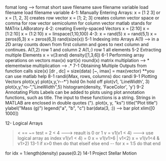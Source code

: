 fomat long -->
format short
save filename
save filename variable
load filename
load filename variable
4-1:
Manually Entering Arrays:
x = [1 2 3] or x = [1, 2, 3] creates row vector
x = [1; 2; 3] creates column vector
space or comma for row vector
semicolumn for column vector
	matlab stands for MATrix LABoratory
4-2:
creating Evenly-spaced Vectors
	x = [2:10]
	x = [1:2:10]
	x = (1:2:10)
	x = linspace(1,10,100)
4-3:
x = rand(5)
x = rand(5,1)
x = zeros(6,3)
x = zeros(6,3)
rand(size(x))
5-1 Indexing into Arrays
A(1) -->  in a 2D array counts down from first column and goes to next column and continues.
A(1,2) row 1 and column 2
A(1,:) row 1 all elements
5-2 Extracting multiple Elements
x = v(3:end)
density([1,3,6])
6-1 Performing array operations on vectors
max(x)
sqrt(x)
round(x)
matrix multiplation --> 		*
elementwise multiplication --> 		.*
7-1 Obtaining Multiple Outputs from function calls
size(x)
[dr , dc] = size(data)
[~, imax] = max(vector)
**you can use matlab help
8-1
randi(iMax, rows, columns)
doc randi
9-1 Plotting Vectors
plot(x,y)
plot(x,y,'r--*')
hold 0n
hold off
plot(v1, 'LineWidth', 3)
plot(x,y,"ro-","LineWidth",5)
histogram(density, 'FaceColor', 'y')
9-2 Annotating Plots
Labels can be added to plots using plot annotation functions, such as title. The input to these functions is a string. Strings in MATLAB are enclosed in double quotes (").
plot(x, y, "ks")
title("Plot title")
ylabel("Mass (g)")
legend("a", "b", "c")
bar(data(3, :))   --> bar plot
xlim([0 1000])

12- Logical Arrays
> < ==  ~=
test  = 2 < 4     ---> reault is 0 or 1
v = v1(v1 < 4)   ---> use logical array as index
v1(v1 < 4) = 0
x = v1(v1>6 | v1<2)
x = v1(v1<4 & v1>2)
13-1
if x>0
	then do that
elseif
else
end
--
for x = 1:5
	do that 
end

for idx = 1:length(density)
pause(0.2)
14-1 Project Stellar Motion
